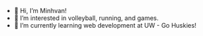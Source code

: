 - 👋 Hi, I’m Minhvan!
- 👀 I’m interested in volleyball, running, and games.
- 🌱 I’m currently learning web development at UW - Go Huskies!

<!---
mple06/mple06 is a ✨ special ✨ repository because its `README.md` (this file) appears on your GitHub profile.
You can click the Preview link to take a look at your changes.
--->
